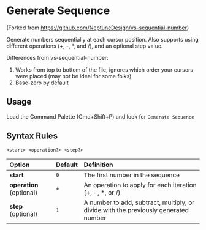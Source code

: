 # Generate Sequence

(Forked from https://github.com/NeptuneDesign/vs-sequential-number)

Generate numbers sequentially at each cursor position.  Also supports using different operations (+, -, *, and /), and an optional step value.

Differences from vs-sequential-number:

1. Works from top to bottom of the file, ignores which order your cursors were placed (may not be ideal for some folks)
2. Base-zero by default

## Usage

Load the Command Palette (Cmd+Shift+P) and look for `Generate Sequence`

## Syntax Rules

```
<start> <operation?> <step?>
```

| Option                   | Default | Definition                                                                           |
| :------------------------| :------ | :----------------------------------------------------------------------------------- |
| **start**                | `0`     | The first number in the sequence                                                     |
| **operation** (optional) | `+`     | An operation to apply for each iteration (+, -, *, or /)                             |
| **step** (optional)      | `1`     | A number to add, subtract, multiply, or divide with the previously generated number  |